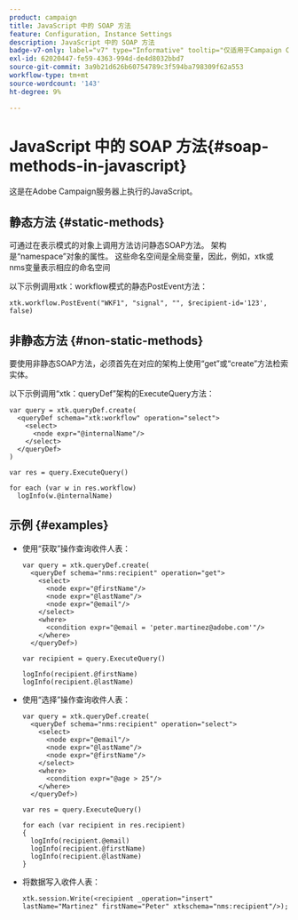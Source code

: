 ```yaml
---
product: campaign
title: JavaScript 中的 SOAP 方法
feature: Configuration, Instance Settings
description: JavaScript 中的 SOAP 方法
badge-v7-only: label="v7" type="Informative" tooltip="仅适用于Campaign Classicv7"
exl-id: 62020447-fe59-4363-994d-de4d8032bbd7
source-git-commit: 3a9b21d626b60754789c3f594ba798309f62a553
workflow-type: tm+mt
source-wordcount: '143'
ht-degree: 9%

---
```


# JavaScript 中的 SOAP 方法{#soap-methods-in-javascript}

这是在Adobe Campaign服务器上执行的JavaScript。

## 静态方法 {#static-methods}

可通过在表示模式的对象上调用方法访问静态SOAP方法。 架构是“namespace”对象的属性。 这些命名空间是全局变量，因此，例如，xtk或nms变量表示相应的命名空间

以下示例调用xtk：workflow模式的静态PostEvent方法：

```
xtk.workflow.PostEvent("WKF1", "signal", "", $recipient-id='123', false) 
```

## 非静态方法 {#non-static-methods}

要使用非静态SOAP方法，必须首先在对应的架构上使用“get”或“create”方法检索实体。

以下示例调用“xtk：queryDef”架构的ExecuteQuery方法：

```
var query = xtk.queryDef.create(
  <queryDef schema="xtk:workflow" operation="select">
    <select>
      <node expr="@internalName"/>
    </select>
  </queryDef>
)

var res = query.ExecuteQuery()

for each (var w in res.workflow) 
  logInfo(w.@internalName)
```

## 示例 {#examples}

* 使用“获取”操作查询收件人表：

  ```
  var query = xtk.queryDef.create(  
    <queryDef schema="nms:recipient" operation="get">    
      <select>      
        <node expr="@firstName"/>      
        <node expr="@lastName"/>      
        <node expr="@email"/>    
      </select>    
      <where>      
        <condition expr="@email = 'peter.martinez@adobe.com'"/>    
      </where>  
    </queryDef>)
  
  var recipient = query.ExecuteQuery()
  
  logInfo(recipient.@firstName)
  logInfo(recipient.@lastName)
  ```

* 使用“选择”操作查询收件人表：

  ```
  var query = xtk.queryDef.create(  
    <queryDef schema="nms:recipient" operation="select">    
      <select>      
        <node expr="@email"/>      
        <node expr="@lastName"/>      
        <node expr="@firstName"/>    
      </select>    
      <where>      
        <condition expr="@age > 25"/>    
      </where>    
    </queryDef>)
  
  var res = query.ExecuteQuery()
  
  for each (var recipient in res.recipient) 
  {  
    logInfo(recipient.@email)  
    logInfo(recipient.@firstName)  
    logInfo(recipient.@lastName)
  }
  ```

* 将数据写入收件人表：

  ```
  xtk.session.Write(<recipient _operation="insert" lastName="Martinez" firstName="Peter" xtkschema="nms:recipient"/>);
  ```
